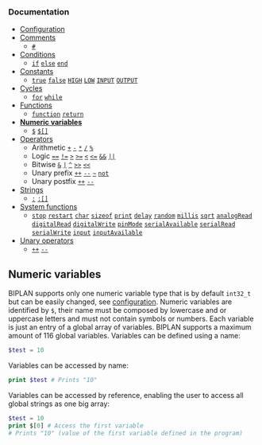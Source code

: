 ### Documentation
- [Configuration](/documentation/configuration.md)
- [Comments](/documentation/comments.md)
  - [`#`]()  
- [Conditions](/documentation/conditions.md)
  - [`if`]() [`else`]() [`end`]()
- [Constants](/documentation/constants.md)
  - [`true`]() [`false`]() [`HIGH`]() [`LOW`]() [`INPUT`]() [`OUTPUT`]()
- [Cycles](/documentation/cycles.md)
  - [`for`](/documentation/cycles.md#for) [`while`](/documentation/cycles.md#while)
- [Functions](/documentation/functions.md)
  - [`function`]() [`return`]()
- **[Numeric variables](/documentation/numeric-variables.md)**
  - [`$`]() [`$[]`]()
- [Operators](/documentation/operators.md)
  - Arithmetic [`+`]() [`-`]() [`*`]() [`/`]() [`%`]()
  - Logic [`==`]() [`!=`]() [`>`]() [`>=`]() [`<`]() [`<=`]() [`&&`]() [`||`]()
  - Bitwise [`&`]() [`|`]() [`^`]() [`>>`]() [`<<`]()
  - Unary prefix [`++`]() [`--`]() [`~`]() [`not`]()
  - Unary postfix [`++`]() [`--`]()
- [Strings](/documentation/strings.md)
  - [`:`]() [`:[]`]()
- [System functions](/documentation/system-functions.md)
  - [`stop`]() [`restart`]() [`char`]() [`sizeof`]() [`print`]() [`delay`]() [`random`]() [`millis`]() [`sqrt`]() [`analogRead`]() [`digitalRead`]() [`digitalWrite`]() [`pinMode`]() [`serialAvailable`]() [`serialRead`]() [`serialWrite`]() [`input`]() [`inputAvailable`]()
- [Unary operators](/documentation/unary-operators.md)
  - [`++`]() [`--`]()

## Numeric variables
BIPLAN supports only one numeric variable type that is by default `int32_t` but can be easily changed, see [configuration](/documentation/configuration.md). Numeric variables are identified by `$`, their name must be composed by lowercase and or uppercase letters and must not contain symbols or numbers. Each variable is just an entry of a global array of variables. BIPLAN supports a maximum amount of 116 global variables. Variables can be defined using a name:
```php
$test = 10
```
Variables can be accessed by name:
```php
print $test # Prints "10"
```
Variables can be accessed by reference, enabling the user to access all global strings as one big array:
```php
$test = 10
print $[0] # Access the first variable
# Prints "10" (value of the first variable defined in the program)
```
